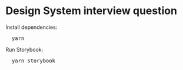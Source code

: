 <h1>Design System interview question</h1>

<p>Install dependencies:</p>
<pre>
  yarn
</pre>

<p>Run Storybook:</p>
<pre>
  yarn storybook
</pre>
